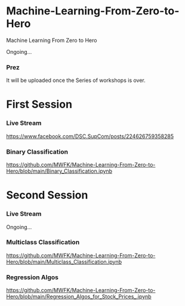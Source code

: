 # Machine-Learning-From-Zero-to-Hero
Machine Learning From Zero to Hero

Ongoing...

### Prez
It will be uploaded once the Series of workshops is over.


# First Session

### Live Stream
https://www.facebook.com/DSC.SupCom/posts/224626759358285

### Binary Classification
https://github.com/MWFK/Machine-Learning-From-Zero-to-Hero/blob/main/Binary_Classification.ipynb


# Second Session

### Live Stream
Ongoing...

### Multiclass Classification
https://github.com/MWFK/Machine-Learning-From-Zero-to-Hero/blob/main/Multiclass_Classification.ipynb

### Regression Algos
https://github.com/MWFK/Machine-Learning-From-Zero-to-Hero/blob/main/Regression_Algos_for_Stock_Prices_.ipynb



